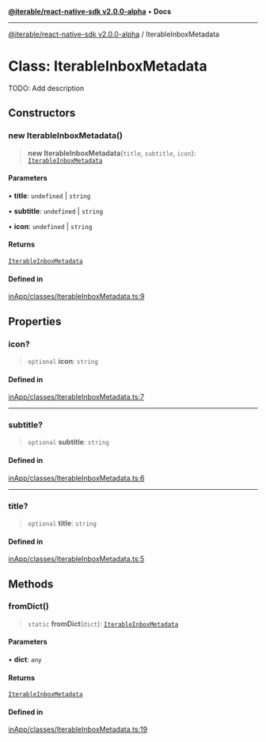 [**@iterable/react-native-sdk v2.0.0-alpha**](../README.md) • **Docs**

***

[@iterable/react-native-sdk v2.0.0-alpha](../globals.md) / IterableInboxMetadata

# Class: IterableInboxMetadata

TODO: Add description

## Constructors

### new IterableInboxMetadata()

> **new IterableInboxMetadata**(`title`, `subtitle`, `icon`): [`IterableInboxMetadata`](IterableInboxMetadata.md)

#### Parameters

• **title**: `undefined` \| `string`

• **subtitle**: `undefined` \| `string`

• **icon**: `undefined` \| `string`

#### Returns

[`IterableInboxMetadata`](IterableInboxMetadata.md)

#### Defined in

[inApp/classes/IterableInboxMetadata.ts:9](https://github.com/Iterable/react-native-sdk/blob/33a336d972ce3f91e45be0626b4337400455463a/src/inApp/classes/IterableInboxMetadata.ts#L9)

## Properties

### icon?

> `optional` **icon**: `string`

#### Defined in

[inApp/classes/IterableInboxMetadata.ts:7](https://github.com/Iterable/react-native-sdk/blob/33a336d972ce3f91e45be0626b4337400455463a/src/inApp/classes/IterableInboxMetadata.ts#L7)

***

### subtitle?

> `optional` **subtitle**: `string`

#### Defined in

[inApp/classes/IterableInboxMetadata.ts:6](https://github.com/Iterable/react-native-sdk/blob/33a336d972ce3f91e45be0626b4337400455463a/src/inApp/classes/IterableInboxMetadata.ts#L6)

***

### title?

> `optional` **title**: `string`

#### Defined in

[inApp/classes/IterableInboxMetadata.ts:5](https://github.com/Iterable/react-native-sdk/blob/33a336d972ce3f91e45be0626b4337400455463a/src/inApp/classes/IterableInboxMetadata.ts#L5)

## Methods

### fromDict()

> `static` **fromDict**(`dict`): [`IterableInboxMetadata`](IterableInboxMetadata.md)

#### Parameters

• **dict**: `any`

#### Returns

[`IterableInboxMetadata`](IterableInboxMetadata.md)

#### Defined in

[inApp/classes/IterableInboxMetadata.ts:19](https://github.com/Iterable/react-native-sdk/blob/33a336d972ce3f91e45be0626b4337400455463a/src/inApp/classes/IterableInboxMetadata.ts#L19)
